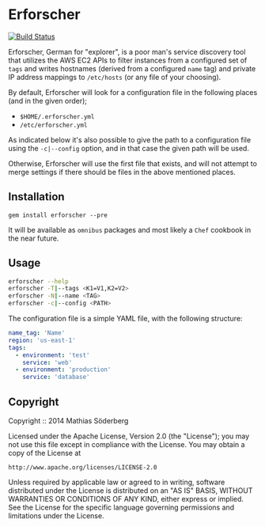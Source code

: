 # Erforscher

[![Build Status](https://travis-ci.org/mthssdrbrg/erforscher.svg?branch=master)](https://travis-ci.org/mthssdrbrg/erforscher)

Erforscher, German for "explorer", is a poor man's service discovery tool that
utilizes the AWS EC2 APIs to filter instances from a configured set of `tags`
and writes hostnames (derived from a configured `name` tag) and private IP address
mappings to `/etc/hosts` (or any file of your choosing).

By default, Erforscher will look for a configuration file in the following
places (and in the given order);

* `$HOME/.erforscher.yml`
* `/etc/erforscher.yml`

As indicated below it's also possible to give the path to a configuration file
using the `-c|--config` option, and in that case the given path will be used.

Otherwise, Erforscher will use the first file that exists, and will not attempt
to merge settings if there should be files in the above mentioned places.

## Installation

```
gem install erforscher --pre
```

It will be available as `omnibus` packages and most likely a `Chef` cookbook in
the near future.

## Usage

```bash
erforscher --help
erforscher -T|--tags <K1=V1,K2=V2>
erforscher -N|--name <TAG>
erforscher -c|--config <PATH>
```

The configuration file is a simple YAML file, with the following structure:

```yaml
name_tag: 'Name'
region: 'us-east-1'
tags:
  - environment: 'test'
    service: 'web'
  - environment: 'production'
    service: 'database'
```

## Copyright

Copyright :: 2014 Mathias Söderberg

Licensed under the Apache License, Version 2.0 (the "License");
you may not use this file except in compliance with the License.
You may obtain a copy of the License at

    http://www.apache.org/licenses/LICENSE-2.0

Unless required by applicable law or agreed to in writing, software
distributed under the License is distributed on an "AS IS" BASIS,
WITHOUT WARRANTIES OR CONDITIONS OF ANY KIND, either express or implied.
See the License for the specific language governing permissions and
limitations under the License.
